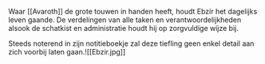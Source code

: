 Waar [[Avaroth]] de grote touwen in handen heeft, houdt Ebzir het dagelijks leven gaande. 
De verdelingen van alle taken en verantwoordelijkheden alsook de schatkist en administratie houdt hij op zorgvuldige wijze bij.

Steeds noterend in zijn notitieboekje zal deze tiefling geen enkel detail aan zich voorbij laten gaan.![[Ebzir.jpg]]